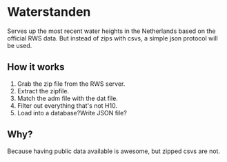 Waterstanden
============

Serves up the most recent water heights in the Netherlands based on the official RWS data. But instead of zips with csvs, a simple json protocol will be used.

## How it works

1. Grab the zip file from the RWS server.
2. Extract the zipfile.
3. Match the adm file with the dat file.
4. Filter out everything that's not H10.
5. Load into a database?Write JSON file?

## Why?

Because having public data available is awesome, but zipped csvs are not.
